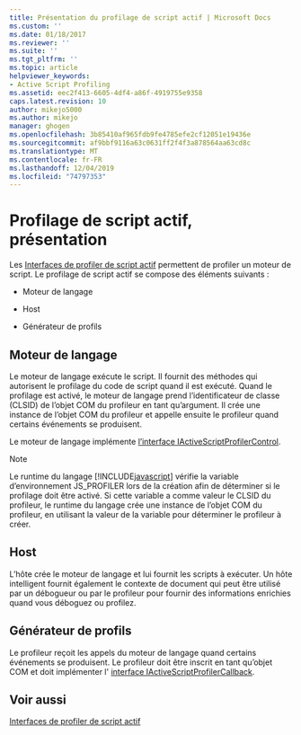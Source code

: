 ```yaml
---
title: Présentation du profilage de script actif | Microsoft Docs
ms.custom: ''
ms.date: 01/18/2017
ms.reviewer: ''
ms.suite: ''
ms.tgt_pltfrm: ''
ms.topic: article
helpviewer_keywords:
- Active Script Profiling
ms.assetid: eec2f413-6605-4df4-a86f-4919755e9358
caps.latest.revision: 10
author: mikejo5000
ms.author: mikejo
manager: ghogen
ms.openlocfilehash: 3b85410af965fdb9fe4785efe2cf12051e19436e
ms.sourcegitcommit: af9bbf9116a63c0631ff2f4f3a878564aa63cd8c
ms.translationtype: MT
ms.contentlocale: fr-FR
ms.lasthandoff: 12/04/2019
ms.locfileid: "74797353"
---
```

# <a name="active-script-profiling-overview"></a>Profilage de script actif, présentation
Les [Interfaces de profiler de script actif](../winscript/reference/active-script-profiler-interfaces.md) permettent de profiler un moteur de script. Le profilage de script actif se compose des éléments suivants :  
  
- Moteur de langage  
  
- Host  
  
- Générateur de profils  
  
## <a name="language-engine"></a>Moteur de langage  
 Le moteur de langage exécute le script. Il fournit des méthodes qui autorisent le profilage du code de script quand il est exécuté. Quand le profilage est activé, le moteur de langage prend l’identificateur de classe (CLSID) de l’objet COM du profileur en tant qu’argument. Il crée une instance de l’objet COM du profileur et appelle ensuite le profileur quand certains événements se produisent.  
  
 Le moteur de langage implémente [l’interface IActiveScriptProfilerControl](../winscript/reference/iactivescriptprofilercontrol-interface.md).  
  
> [!NOTE]
> Le runtime du langage [!INCLUDE[javascript](../javascript/includes/javascript-md.md)] vérifie la variable d’environnement JS_PROFILER lors de la création afin de déterminer si le profilage doit être activé. Si cette variable a comme valeur le CLSID du profileur, le runtime du langage crée une instance de l’objet COM du profileur, en utilisant la valeur de la variable pour déterminer le profileur à créer.  
  
## <a name="host"></a>Host  
 L’hôte crée le moteur de langage et lui fournit les scripts à exécuter. Un hôte intelligent fournit également le contexte de document qui peut être utilisé par un débogueur ou par le profileur pour fournir des informations enrichies quand vous déboguez ou profilez.  
  
## <a name="profiler"></a>Générateur de profils  
 Le profileur reçoit les appels du moteur de langage quand certains événements se produisent. Le profileur doit être inscrit en tant qu’objet COM et doit implémenter l' [interface IActiveScriptProfilerCallback](../winscript/reference/iactivescriptprofilercallback-interface.md).  
  
## <a name="see-also"></a>Voir aussi  
 [Interfaces de profiler de script actif](../winscript/reference/active-script-profiler-interfaces.md)